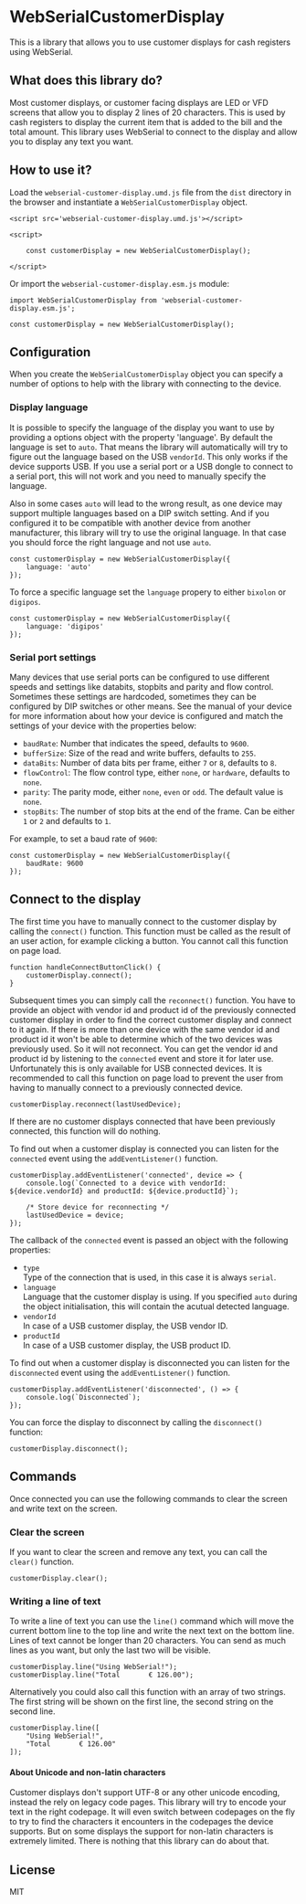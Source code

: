 # WebSerialCustomerDisplay

This is a library that allows you to use customer displays for cash registers using WebSerial. 

## What does this library do?

Most customer displays, or customer facing displays are LED or VFD screens that allow you to display 2 lines of 20 characters. This is used by cash registers to display the current item that is added to the bill and the total amount. This library uses WebSerial to connect to the display and allow you to display any text you want.

## How to use it?

Load the `webserial-customer-display.umd.js` file from the `dist` directory in the browser and instantiate a `WebSerialCustomerDisplay` object. 

    <script src='webserial-customer-display.umd.js'></script>

    <script>

        const customerDisplay = new WebSerialCustomerDisplay();

    </script>


Or import the `webserial-customer-display.esm.js` module:

    import WebSerialCustomerDisplay from 'webserial-customer-display.esm.js';

    const customerDisplay = new WebSerialCustomerDisplay();

## Configuration

When you create the `WebSerialCustomerDisplay` object you can specify a number of options to help with the library with connecting to the device. 

### Display language

It is possible to specify the language of the display you want to use by providing a options object with the property 'language'. By default the language is set to `auto`. That means the library will automatically will try to figure out the language based on the USB `vendorId`. This only works if the device supports USB. If you use a serial port or a USB dongle to connect to a serial port, this will not work and you need to manually specify the language. 

Also in some cases `auto` will lead to the wrong result, as one device may support multiple languages based on a DIP switch setting. And if you configured it to be compatible with another device from another manufacturer, this library will try to use the original language. In that case you should force the right language and not use `auto`.

    const customerDisplay = new WebSerialCustomerDisplay({ 
        language: 'auto'
    });

To force a specific language set the `language` propery to either `bixolon` or `digipos`.

    const customerDisplay = new WebSerialCustomerDisplay({ 
        language: 'digipos'
    });

### Serial port settings

Many devices that use serial ports can be configured to use different speeds and settings like databits, stopbits and parity and flow control. Sometimes these settings are hardcoded, sometimes they can be configured by DIP switches or other means. See the manual of your device for more information about how your device is configured and match the settings of your device with the properties below:

- `baudRate`: Number that indicates the speed, defaults to `9600`.
- `bufferSize`: Size of the read and write buffers, defaults to `255`.
- `dataBits`: Number of data bits per frame, either `7` or `8`, defaults to `8`.
- `flowControl`: The flow control type, either `none`, or `hardware`, defaults to `none`.
- `parity`: The parity mode, either `none`, `even` or `odd`. The default value is `none`.
- `stopBits`: The number of stop bits at the end of the frame. Can be either `1` or `2` and defaults to `1`.

For example, to set a baud rate of `9600`:

    const customerDisplay = new WebSerialCustomerDisplay({ 
        baudRate: 9600
    });


## Connect to the display

The first time you have to manually connect to the customer display by calling the `connect()` function. This function must be called as the result of an user action, for example clicking a button. You cannot call this function on page load.

    function handleConnectButtonClick() {
        customerDisplay.connect();
    }

Subsequent times you can simply call the `reconnect()` function. You have to provide an object with vendor id and product id of the previously connected customer display in order to find the correct customer display and connect to it again. If there is more than one device with the same vendor id and product id it won't be able to determine which of the two devices was previously used. So it will not reconnect. You can get the vendor id and product id by listening to the `connected` event and store it for later use. Unfortunately this is only available for USB connected devices. It is recommended to call this function on page load to prevent the user from having to manually connect to a previously connected device.

    customerDisplay.reconnect(lastUsedDevice);

If there are no customer displays connected that have been previously connected, this function will do nothing.

To find out when a customer display is connected you can listen for the `connected` event using the `addEventListener()` function.

    customerDisplay.addEventListener('connected', device => {
        console.log(`Connected to a device with vendorId: ${device.vendorId} and productId: ${device.productId}`);

        /* Store device for reconnecting */
        lastUsedDevice = device;
    });

The callback of the `connected` event is passed an object with the following properties:

-   `type`<br>
    Type of the connection that is used, in this case it is always `serial`.
-   `language`<br>
    Language that the customer display is using. If you specified `auto` during the object initialisation, this will contain the acutual detected language.
-   `vendorId`<br>
    In case of a USB customer display, the USB vendor ID.
-   `productId`<br>
    In case of a USB customer display, the USB product ID.

To find out when a customer display is disconnected you can listen for the `disconnected` event using the `addEventListener()` function.

    customerDisplay.addEventListener('disconnected', () => {
        console.log(`Disconnected`);
    });

You can force the display to disconnect by calling the `disconnect()` function:

    customerDisplay.disconnect();



## Commands

Once connected you can use the following commands to clear the screen and write text on the screen.


### Clear the screen

If you want to clear the screen and remove any text, you can call the `clear()` function.

    customerDisplay.clear();


### Writing a line of text

To write a line of text you can use the `line()` command which will move the current bottom line to the top line and write the next text on the bottom line. Lines of text cannot be longer than 20 characters. You can send as much lines as you want, but only the last two will be visible.

    customerDisplay.line("Using WebSerial!");
    customerDisplay.line("Total       € 126.00");

Alternatively you could also call this function with an array of two strings. The first string will be shown on the first line, the second string on the second line.

    customerDisplay.line([
        "Using WebSerial!", 
        "Total       € 126.00"
    ]);

#### About Unicode and non-latin characters

Customer displays don't support UTF-8 or any other unicode encoding, instead the rely on legacy code pages. This library will try to encode your text in the right codepage. It will even switch between codepages on the fly to try to find the characters it encounters in the codepages the device supports. But on some displays the support for non-latin characters is extremely limited. There is nothing that this library can do about that. 



## License

MIT